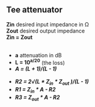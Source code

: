 ## Tee attenuator
__Zin__ desired input impedance in &#x2126;<br>
__Zout__ desired output impedance<br>
__Zin = Zout__<br><br>

* __a__ attenuation in dB
* __L = 10<sup>a/20</sup>__ (the loss)
* ___A = (L + 1)/(L - 1)___<br><br>
* ___R2 = 2&radic;(L \* Z<sub>in</sub> \* Z<sub>out</sub> )/(L - 1)___
* ___R1 = Z<sub>in</sub> * A - R2___
* ___R3 = Z<sub>out</sub> * A - R2___
